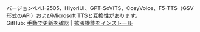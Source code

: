 バージョン4.4.1-2505、HiyoriUI、GPT-SoVITS、CosyVoice、F5-TTS（GSV形式のAPI）およびMicrosoft TTSと互換性があります。<br>
GitHub: [手動で更新を確認](https://github.com/YYuX-1145/Srt-AI-Voice-Assistant/releases) | [拡張機能をインストール](https://github.com/YYuX-1145/Srt-AI-Voice-Assistant/tree/main/tools) 